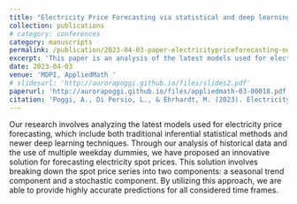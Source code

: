 ```yaml
---
title: "Electricity Price Forecasting via statistical and deep learning approaches: the German case"
collection: publications
# category: conferences
category: manuscripts
permalink: /publication/2023-04-03-paper-electricitypriceforecasting-number-1
excerpt: 'This paper is an analysis of the latest models used for electricity price forecasting, which include both traditional inferential statistical methods and newer deep learning techniques.'
date: 2023-04-03
venue: 'MDPI, AppliedMath '
# slidesurl: 'http://aurorapoggi.github.io/files/slides2.pdf'
paperurl: 'http://aurorapoggi.github.io/files/appliedmath-03-00018.pdf'
citation: 'Poggi, A., Di Persio, L., & Ehrhardt, M. (2023). Electricity price forecasting via statistical and deep learning approaches: The german case. AppliedMath, 3(2), 316-342.'
---
```


Our research involves analyzing the latest models used for electricity price forecasting, which include both traditional inferential statistical methods and newer deep learning techniques. Through our analysis of historical data and the use of multiple weekday dummies, we have proposed an innovative solution for forecasting electricity spot prices. This solution involves breaking down the spot price series into two components: a seasonal trend component and a stochastic component. By utilizing this approach, we are able to provide highly accurate predictions for all considered time frames.